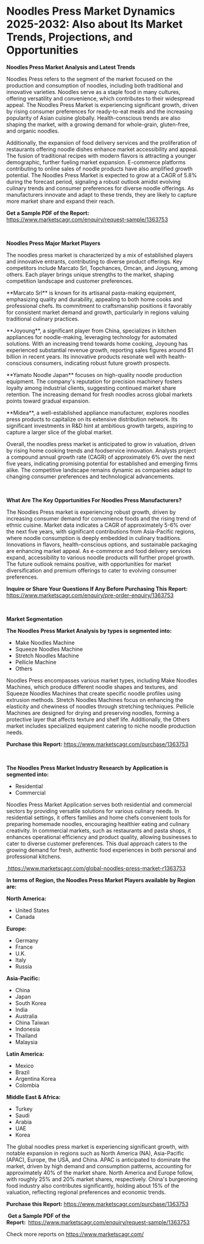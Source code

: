 <p><h1>Noodles Press Market Dynamics 2025-2032: Also about Its Market Trends, Projections, and Opportunities</h1></p><p><strong>Noodles Press Market Analysis and Latest Trends</strong></p>
<p><p>Noodles Press refers to the segment of the market focused on the production and consumption of noodles, including both traditional and innovative varieties. Noodles serve as a staple food in many cultures, offering versatility and convenience, which contributes to their widespread appeal. The Noodles Press Market is experiencing significant growth, driven by rising consumer preferences for ready-to-eat meals and the increasing popularity of Asian cuisine globally. Health-conscious trends are also shaping the market, with a growing demand for whole-grain, gluten-free, and organic noodles.</p><p>Additionally, the expansion of food delivery services and the proliferation of restaurants offering noodle dishes enhance market accessibility and appeal. The fusion of traditional recipes with modern flavors is attracting a younger demographic, further fueling market expansion. E-commerce platforms contributing to online sales of noodle products have also amplified growth potential. The Noodles Press Market is expected to grow at a CAGR of 5.8% during the forecast period, signaling a robust outlook amidst evolving culinary trends and consumer preferences for diverse noodle offerings. As manufacturers innovate and adapt to these trends, they are likely to capture more market share and expand their reach.</p></p>
<p><strong>Get a Sample PDF of the Report:&nbsp;</strong> <a href="https://www.marketscagr.com/enquiry/request-sample/1363753?utm_campaign=1995&utm_medium=2&utm_source=Github&utm_content=ia&utm_term=19022025&utm_id=noodles-press">https://www.marketscagr.com/enquiry/request-sample/1363753</a></p>
<p>&nbsp;</p>
<p><strong>Noodles Press Major Market Players</strong></p>
<p><p>The noodles press market is characterized by a mix of established players and innovative entrants, contributing to diverse product offerings. Key competitors include Marcato Srl, Topchances, Omcan, and Joyoung, among others. Each player brings unique strengths to the market, shaping competition landscape and customer preferences.</p><p>**Marcato Srl** is known for its artisanal pasta-making equipment, emphasizing quality and durability, appealing to both home cooks and professional chefs. Its commitment to craftsmanship positions it favorably for consistent market demand and growth, particularly in regions valuing traditional culinary practices.</p><p>**Joyoung**, a significant player from China, specializes in kitchen appliances for noodle-making, leveraging technology for automated solutions. With an increasing trend towards home cooking, Joyoung has experienced substantial revenue growth, reporting sales figures around $1 billion in recent years. Its innovative products resonate well with health-conscious consumers, indicating robust future growth prospects.</p><p>**Yamato Noodle Japan** focuses on high-quality noodle production equipment. The company's reputation for precision machinery fosters loyalty among industrial clients, suggesting continued market share retention. The increasing demand for fresh noodles across global markets points toward gradual expansion.</p><p>**Midea**, a well-established appliance manufacturer, explores noodles press products to capitalize on its extensive distribution network. Its significant investments in R&D hint at ambitious growth targets, aspiring to capture a larger slice of the global market.</p><p>Overall, the noodles press market is anticipated to grow in valuation, driven by rising home cooking trends and foodservice innovation. Analysts project a compound annual growth rate (CAGR) of approximately 6% over the next five years, indicating promising potential for established and emerging firms alike. The competitive landscape remains dynamic as companies adapt to changing consumer preferences and technological advancements.</p></p>
<p>&nbsp;</p>
<p><strong>What Are The Key Opportunities For Noodles Press Manufacturers?</strong></p>
<p><p>The Noodles Press market is experiencing robust growth, driven by increasing consumer demand for convenience foods and the rising trend of ethnic cuisine. Market data indicates a CAGR of approximately 5-6% over the next five years, with significant contributions from Asia-Pacific regions, where noodle consumption is deeply embedded in culinary traditions. Innovations in flavors, health-conscious options, and sustainable packaging are enhancing market appeal. As e-commerce and food delivery services expand, accessibility to various noodle products will further propel growth. The future outlook remains positive, with opportunities for market diversification and premium offerings to cater to evolving consumer preferences.</p></p>
<p><strong>Inquire or Share Your Questions If Any Before Purchasing This Report:</strong> <a href="https://www.marketscagr.com/enquiry/pre-order-enquiry/1363753?utm_campaign=1995&utm_medium=2&utm_source=Github&utm_content=ia&utm_term=19022025&utm_id=noodles-press">https://www.marketscagr.com/enquiry/pre-order-enquiry/1363753</a></p>
<p>&nbsp;</p>
<p><strong>Market Segmentation</strong></p>
<p><strong>The Noodles Press Market Analysis by types is segmented into:</strong></p>
<p><ul><li>Make Noodles Machine</li><li>Squeeze Noodles Machine</li><li>Stretch Noodles Machine</li><li>Pellicle Machine</li><li>Others</li></ul></p>
<p><p>Noodles Press encompasses various market types, including Make Noodles Machines, which produce different noodle shapes and textures, and Squeeze Noodles Machines that create specific noodle profiles using extrusion methods. Stretch Noodles Machines focus on enhancing the elasticity and chewiness of noodles through stretching techniques. Pellicle Machines are designed for drying and preserving noodles, forming a protective layer that affects texture and shelf life. Additionally, the Others market includes specialized equipment catering to niche noodle production needs.</p></p>
<p><strong>Purchase this Report:&nbsp;</strong><a href="https://www.marketscagr.com/purchase/1363753?utm_campaign=1995&utm_medium=2&utm_source=Github&utm_content=ia&utm_term=19022025&utm_id=noodles-press">https://www.marketscagr.com/purchase/1363753</a></p>
<p>&nbsp;</p>
<p><strong>The Noodles Press Market Industry Research by Application is segmented into:</strong></p>
<p><ul><li>Residential</li><li>Commercial</li></ul></p>
<p><p>Noodles Press Market Application serves both residential and commercial sectors by providing versatile solutions for various culinary needs. In residential settings, it offers families and home chefs convenient tools for preparing homemade noodles, encouraging healthier eating and culinary creativity. In commercial markets, such as restaurants and pasta shops, it enhances operational efficiency and product quality, allowing businesses to cater to diverse customer preferences. This dual approach caters to the growing demand for fresh, authentic food experiences in both personal and professional kitchens.</p></p>
<p><a href="https://www.marketscagr.com/global-noodles-press-market-r1363753?utm_campaign=1995&utm_medium=2&utm_source=Github&utm_content=ia&utm_term=19022025&utm_id=noodles-press">&nbsp;https://www.marketscagr.com/global-noodles-press-market-r1363753</a></p>
<p><strong>In terms of Region, the Noodles Press Market Players available by Region are:</strong></p>
<p>
    <p> <strong> North America: </strong>
        <ul>
            <li>United States</li>
            <li>Canada</li>
        </ul>
        </p> 
    <p> <strong> Europe: </strong>
        <ul>
            <li>Germany</li>
            <li>France</li>
            <li>U.K.</li>
            <li>Italy</li>
            <li>Russia</li>
        </ul>
        </p> 
    <p> <strong> Asia-Pacific: </strong>
        <ul>
            <li>China</li>
            <li>Japan</li>
            <li>South Korea</li>
            <li>India</li>
            <li>Australia</li>
            <li>China Taiwan</li>
            <li>Indonesia</li>
            <li>Thailand</li>
            <li>Malaysia</li>
        </ul>
        </p> 
    <p> <strong> Latin America: </strong>
        <ul>
            <li>Mexico</li>
            <li>Brazil</li>
            <li>Argentina Korea</li>
            <li>Colombia</li>
        </ul>
        </p> 
    <p> <strong> Middle East & Africa: </strong>
        <ul>
            <li>Turkey</li>
            <li>Saudi</li>
            <li>Arabia</li>
            <li>UAE</li>
            <li>Korea</li>
        </ul>
    </p>
    </p>
<p><p>The global noodles press market is experiencing significant growth, with notable expansion in regions such as North America (NA), Asia-Pacific (APAC), Europe, the USA, and China. APAC is anticipated to dominate the market, driven by high demand and consumption patterns, accounting for approximately 40% of the market share. North America and Europe follow, with roughly 25% and 20% market shares, respectively. China's burgeoning food industry also contributes significantly, holding about 15% of the valuation, reflecting regional preferences and economic trends.</p></p>
<p><strong>Purchase this Report: </strong><a href="https://www.marketscagr.com/purchase/1363753?utm_campaign=1995&utm_medium=2&utm_source=Github&utm_content=ia&utm_term=19022025&utm_id=noodles-press">https://www.marketscagr.com/purchase/1363753</a></p>
<p>&nbsp;<strong>Get a Sample PDF of the Report:&nbsp;&nbsp;</strong><a href="https://www.marketscagr.com/enquiry/request-sample/1363753?utm_campaign=1995&utm_medium=2&utm_source=Github&utm_content=ia&utm_term=19022025&utm_id=noodles-press">https://www.marketscagr.com/enquiry/request-sample/1363753</a></p>
<p><strong></strong></p>
<p>Check more reports on <a href="https://www.marketscagr.com/?utm_campaign=1995&utm_medium=2&utm_source=Github&utm_content=ia&utm_term=19022025&utm_id=noodles-press">https://www.marketscagr.com/</a></p>